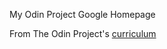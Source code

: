 My Odin Project Google Homepage

From The Odin Project's [curriculum](http://www.theodinproject.com/web-development-101/html-css)